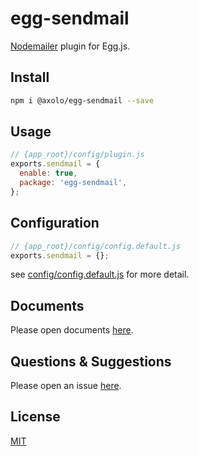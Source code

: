 # egg-sendmail

[Nodemailer](https://nodemailer.com) plugin for Egg.js.

## Install

```bash
npm i @axolo/egg-sendmail --save
```

## Usage

```js
// {app_root}/config/plugin.js
exports.sendmail = {
  enable: true,
  package: 'egg-sendmail',
};
```

## Configuration

```js
// {app_root}/config/config.default.js
exports.sendmail = {};
```

see [config/config.default.js](config/config.default.js) for more detail.

## Documents

Please open documents [here](https://axolo.github.io/egg-sendmail).

## Questions & Suggestions

Please open an issue [here](https://github.com/axolo/egg-sendmail/issues).

## License

[MIT](LICENSE)
